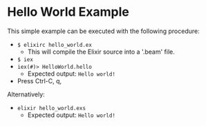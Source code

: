 # Hello World Example
This simple example can be executed with the following procedure:
- `$ elixirc hello_world.ex`
  - This will compile the Elixir source into a '.beam' file.
- `$ iex`
- `iex(#)> HelloWorld.hello`
  - Expected output: `Hello world!`
- Press Ctrl-C, q, <Enter>

Alternatively:
- `elixir hello_world.exs`
  - Expected output: `Hello world!`
